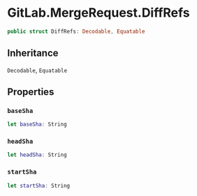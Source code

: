 # GitLab.MergeRequest.DiffRefs

``` swift
public struct DiffRefs:​ Decodable, Equatable
```

## Inheritance

`Decodable`, `Equatable`

## Properties

### `baseSha`

``` swift
let baseSha:​ String
```

### `headSha`

``` swift
let headSha:​ String
```

### `startSha`

``` swift
let startSha:​ String
```
